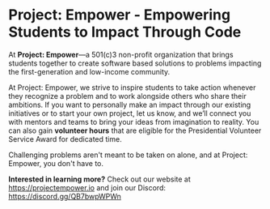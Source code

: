 # Project: Empower - Empowering Students to Impact Through Code


At **Project: Empower**—a 501(c)3 non-profit organization that brings students together to create software based solutions to problems impacting the first-generation and low-income community. 

At Project: Empower, we strive to inspire students to take action whenever they recognize a problem and to work alongside others who share their ambitions. If you want to personally make an impact through our existing initiatives or to start your own project, let us know, and we’ll connect you with mentors and teams to bring your ideas from imagination to reality. You can also gain __volunteer hours__ that are eligible for the Presidential Volunteer Service Award for dedicated time.

Challenging problems aren't meant to be taken on alone, and at Project: Empower, you don't have to. 

**Interested in learning more?** Check out our website at https://projectempower.io and join our Discord: https://discord.gg/QB7bwpWPWn

